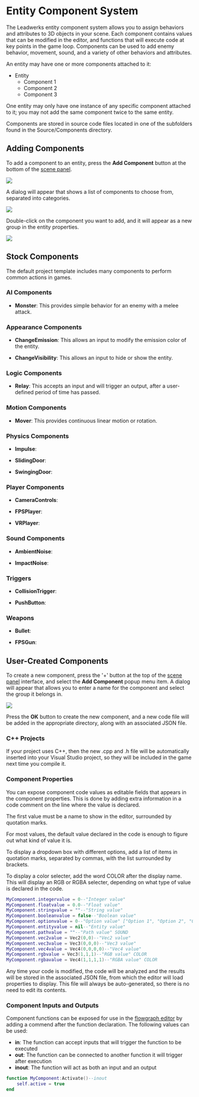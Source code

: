 # Entity Component System

The Leadwerks entity component system allows you to assign behaviors and attributes to 3D objects in your scene. Each component contains values that can be modified in the editor, and functions that will execute code at key points in the game loop. Components can be used to add enemy behavior, movement, sound, and a variety of other behaviors and attributes.

An entity may have one or more components attached to it:

- Entity
  - Component 1
  - Component 2
  - Component 3
 
One entity may only have one instance of any specific component attached to it; you may not add the same component twice to the same entity.

Components are stored in source code files located in one of the subfolders found in the Source/Components directory.

## Adding Components

To add a component to an entity, press the **Add Component** button at the bottom of the [scene panel](mapbrowser.md).

![](https://github.com/UltraEngine/Documentation/blob/master/Images/addcomponent.png?raw=true)

A dialog will appear that shows a list of components to choose from, separated into categories.

![](https://github.com/UltraEngine/Documentation/blob/master/Images/addcomponent2.png?raw=true)

Double-click on the component you want to add, and it will appear as a new group in the entity properties.

![](https://github.com/UltraEngine/Documentation/blob/master/Images/addcomponent3.png?raw=true)

## Stock Components

The default project template includes many components to perform common actions in games.

### AI Components
- **Monster**: This provides simple behavior for an enemy with a melee attack.

### Appearance Components

- **ChangeEmission**: This allows an input to modify the emission color of the entity.

- **ChangeVisibility**: This allows an input to hide or show the entity.

### Logic Components

- **Relay**: This accepts an input and will trigger an output, after a user-defined period of time has passed.

### Motion Components

- **Mover**: This provides continuous linear motion or rotation.

### Physics Components

- **Impulse**: 

- **SlidingDoor**: 

- **SwingingDoor**: 

### Player Components

- **CameraControls**: 

- **FPSPlayer**:

- **VRPlayer**: 

### Sound Components

- **AmbientNoise**:

- **ImpactNoise**: 

### Triggers

- **CollisionTrigger**:

- **PushButton**: 

### Weapons

- **Bullet**:

- **FPSGun**: 

## User-Created Components

To create a new component, press the '+' button at the top of the [scene panel](mapbrowser.md) interface, and select the **Add Component** popup menu item. A dialog will appear that allows you to enter a name for the component and select the group it belongs in.

![](https://github.com/UltraEngine/Documentation/blob/master/Images/newcomponent.png?raw=true)

Press the **OK** button to create the new component, and a new code file will be added in the appropriate directory, along with an associated JSON file.

### C++ Projects

If your project uses C++, then the new .cpp and .h file will be automatically inserted into your Visual Studio project, so they will be included in the game next time you compile it.

### Component Properties

You can expose component code values as editable fields that appears in the component properties. This is done by adding extra information in a code comment on the line where the value is declared.

The first value must be a name to show in the editor, surrounded by quotation marks.

For most values, the default value declared in the code is enough to figure out what kind of value it is.

To display a dropdown box with different options, add a list of items in quotation marks, separated by commas, with the list surrounded by brackets.

To display a color selecter, add the word COLOR after the display name. This will display an RGB or RGBA selecter, depending on what type of value is declared in the code.

```lua
MyComponent.integervalue = 0--"Integer value"
MyComponent.floatvalue = 0.0--"Float value"
MyComponent.stringvalue = ""--"String value"
MyComponent.booleanvalue = false--"Boolean value"
MyComponent.optionvalue = 0--"Option value" ["Option 1", "Option 2", "Option 3"]
MyComponent.entityvalue = nil--"Entity value"
MyComponent.pathvalue = ""--"Path value" SOUND
MyComponent.vec2value = Vec2(0,0)--"Vec2 value"
MyComponent.vec3value = Vec3(0,0,0)--"Vec3 value"
MyComponent.vec4value = Vec4(0,0,0,0)--"Vec4 value"
MyComponent.rgbvalue = Vec3(1,1,1)--"RGB value" COLOR
MyComponent.rgbavalue = Vec4(1,1,1,1)--"RGBA value" COLOR
```
Any time your code is modified, the code will be analyzed and the results will be stored in the associated JSON file, from which the editor will load properties to display. This file will always be auto-generated, so there is no need to edit its contents.

### Component Inputs and Outputs

Component functions can be exposed for use in the [flowgraph editor](flowgrapheditor.md) by adding a commend after the function declaration. The following values can be used:
- **in**: The function can accept inputs that will trigger the function to be executed
- **out**: The function can be connected to another function it will trigger after execution
- **inout**: The function will act as both an input and an output

```lua
function MyComponent:Activate()--inout
	self.active = true
end
```


